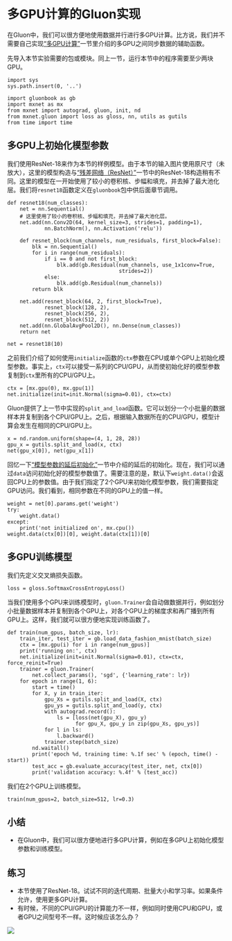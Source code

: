 # 多GPU计算的Gluon实现

在Gluon中，我们可以很方便地使用数据并行进行多GPU计算。比方说，我们并不需要自己实现[“多GPU计算”](multiple-gpus.md)一节里介绍的多GPU之间同步数据的辅助函数。

先导入本节实验需要的包或模块。同上一节，运行本节中的程序需要至少两块GPU。

```{.python .input  n=1}
import sys
sys.path.insert(0, '..')

import gluonbook as gb
import mxnet as mx
from mxnet import autograd, gluon, init, nd
from mxnet.gluon import loss as gloss, nn, utils as gutils
from time import time
```

## 多GPU上初始化模型参数

我们使用ResNet-18来作为本节的样例模型。由于本节的输入图片使用原尺寸（未放大），这里的模型构造与[“残差网络（ResNet）”](../chapter_convolutional-neural-networks/resnet.md)一节中的ResNet-18构造稍有不同。这里的模型在一开始使用了较小的卷积核、步幅和填充，并去掉了最大池化层。我们将`resnet18`函数定义在`gluonbook`包中供后面章节调用。

```{.python .input  n=2}
def resnet18(num_classes):
    net = nn.Sequential()
    # 这里使用了较小的卷积核、步幅和填充，并去掉了最大池化层。
    net.add(nn.Conv2D(64, kernel_size=3, strides=1, padding=1),
            nn.BatchNorm(), nn.Activation('relu'))                 

    def resnet_block(num_channels, num_residuals, first_block=False):
        blk = nn.Sequential()
        for i in range(num_residuals):
            if i == 0 and not first_block:
                blk.add(gb.Residual(num_channels, use_1x1conv=True,
                                    strides=2))
            else:
                blk.add(gb.Residual(num_channels))
        return blk 

    net.add(resnet_block(64, 2, first_block=True),
            resnet_block(128, 2), 
            resnet_block(256, 2), 
            resnet_block(512, 2)) 
    net.add(nn.GlobalAvgPool2D(), nn.Dense(num_classes))
    return net 

net = resnet18(10)
```

之前我们介绍了如何使用`initialize`函数的`ctx`参数在CPU或单个GPU上初始化模型参数。事实上，`ctx`可以接受一系列的CPU/GPU，从而使初始化好的模型参数复制到`ctx`里所有的CPU/GPU上。

```{.python .input  n=3}
ctx = [mx.gpu(0), mx.gpu(1)]
net.initialize(init=init.Normal(sigma=0.01), ctx=ctx)
```

Gluon提供了上一节中实现的`split_and_load`函数。它可以划分一个小批量的数据样本并复制到各个CPU/GPU上。之后，根据输入数据所在的CPU/GPU，模型计算会发生在相同的CPU/GPU上。

```{.python .input  n=4}
x = nd.random.uniform(shape=(4, 1, 28, 28))
gpu_x = gutils.split_and_load(x, ctx)
net(gpu_x[0]), net(gpu_x[1])
```

回忆一下[“模型参数的延后初始化”](../chapter_deep-learning-computation/deferred-init.md)一节中介绍的延后的初始化。现在，我们可以通过`data`访问初始化好的模型参数值了。需要注意的是，默认下`weight.data()`会返回CPU上的参数值。由于我们指定了2个GPU来初始化模型参数，我们需要指定GPU访问。我们看到，相同参数在不同的GPU上的值一样。

```{.python .input  n=5}
weight = net[0].params.get('weight')
try:
    weight.data()
except:
    print('not initialized on', mx.cpu())
weight.data(ctx[0])[0], weight.data(ctx[1])[0]
```

## 多GPU训练模型

我们先定义交叉熵损失函数。

```{.python .input  n=6}
loss = gloss.SoftmaxCrossEntropyLoss()
```

当我们使用多个GPU来训练模型时，`gluon.Trainer`会自动做数据并行，例如划分小批量数据样本并复制到各个GPU上，对各个GPU上的梯度求和再广播到所有GPU上。这样，我们就可以很方便地实现训练函数了。

```{.python .input  n=7}
def train(num_gpus, batch_size, lr):
    train_iter, test_iter = gb.load_data_fashion_mnist(batch_size)
    ctx = [mx.gpu(i) for i in range(num_gpus)]
    print('running on:', ctx)
    net.initialize(init=init.Normal(sigma=0.01), ctx=ctx, force_reinit=True)
    trainer = gluon.Trainer(
        net.collect_params(), 'sgd', {'learning_rate': lr})
    for epoch in range(1, 6):
        start = time()
        for X, y in train_iter:
            gpu_Xs = gutils.split_and_load(X, ctx)
            gpu_ys = gutils.split_and_load(y, ctx)
            with autograd.record():
                ls = [loss(net(gpu_X), gpu_y)
                      for gpu_X, gpu_y in zip(gpu_Xs, gpu_ys)]
            for l in ls:
                l.backward()
            trainer.step(batch_size)
        nd.waitall()
        print('epoch %d, training time: %.1f sec' % (epoch, time() - start))
        test_acc = gb.evaluate_accuracy(test_iter, net, ctx[0])
        print('validation accuracy: %.4f' % (test_acc))
```

我们在2个GPU上训练模型。

```{.python .input  n=10}
train(num_gpus=2, batch_size=512, lr=0.3)
```

## 小结

* 在Gluon中，我们可以很方便地进行多GPU计算，例如在多GPU上初始化模型参数和训练模型。

## 练习

* 本节使用了ResNet-18。试试不同的迭代周期、批量大小和学习率。如果条件允许，使用更多GPU计算。
* 有时候，不同的CPU/GPU的计算能力不一样，例如同时使用CPU和GPU，或者GPU之间型号不一样。这时候应该怎么办？



![](../img/qr_multiple-gpus-gluon.svg)
